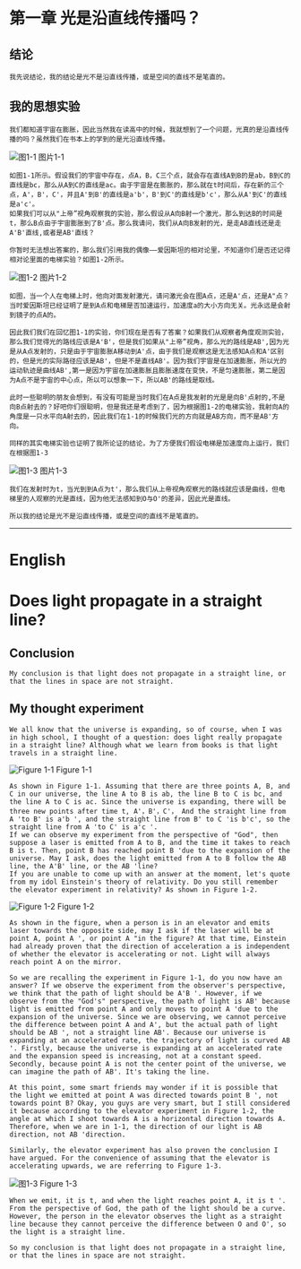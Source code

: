 # 第一章 光是沿直线传播吗？
## 结论
    我先说结论，我的结论是光不是沿直线传播，或是空间的直线不是笔直的。
## 我的思想实验
    我们都知道宇宙在膨胀，因此当然我在读高中的时候，我就想到了一个问题，光真的是沿直线传播的吗？虽然我们在书本上的学到的是光沿直线传播。
    
![图1-1](./IMG/1-1.png) 图片1-1

    如图1-1所示。假设我们的宇宙中存在，点A，B，C三个点，就会存在直线A到B的是ab，B到C的直线是bc，那么从A到C的直线是ac。由于宇宙是在膨胀的，那么就在t时间后，存在新的三个点，A'，B'，C'，并且A'到B'的直线是a'b'，B'到C'的直线是b'c'，那么从A'到C'的直线是a'c'。
    如果我们可以从"上帝”视角观察我的实验，那么假设从A向B射一个激光，那么到达B的时间是t，那么B点由于宇宙膨胀到了B'点。那么我请问，我们从A向B发射的光，是走AB直线还是走A'B'直线,或者是AB'直线？

    你暂时无法想出答案的，那么我们引用我的偶像——爱因斯坦的相对论里，不知道你们是否还记得相对论里面的电梯实验？如图1-2所示。

![图1-2](./IMG/1-2.png) 图片1-2

    如图，当一个人在电梯上时，他向对面发射激光，请问激光会在图A点，还是A'点，还是A"点？当时爱因斯坦已经证明了是到A点和电梯是否加速运行，加速度a的大小方向无关。光永远是会射到镜子的点A的。
    
    因此我们我们在回忆图1-1的实验，你们现在是否有了答案？如果我们从观察者角度观测实验，那么我们觉得光的路线应该是A'B'，但是我们如果从"上帝”视角，那么光的路线是AB',因为光是从A点发射的，只是由于宇宙膨胀A移动到A'点，由于我们是观察这是无法感知A点和A'区别的，但是光的实际路径应该是AB'，但是不是直线AB'。因为我们宇宙是在加速膨胀，所以光的运动轨迹是曲线AB',第一是因为宇宙在加速膨胀且膨胀速度在变快，不是匀速膨胀，第二是因为A点不是宇宙的中心点，所以可以想象一下，所以AB'的路线是取线。
    
    此时一些聪明的朋友会想到，有没有可能是当时我们在A点是我发射的光是是向B'点射的,不是向B点射去的？好吧你们很聪明，但是我还是考虑到了，因为根据图1-2的电梯实验，我射向A的角度是一只水平向A射去的，因此我们在1-1的时候我们光的方向就是AB方向，而不是AB'方向。
    
    同样的其实电梯实验也证明了我所论证的结论，为了方便我们假设电梯是加速度向上运行，我们在根据图1-3

![图1-3](./IMG/1-3.png) 图片1-3

    我们在发射时为t，当光到到A点为t'，那么我们从上帝视角观察光的路线就应该是曲线，但电梯里的人观察的光是直线，因为他无法感知到O与O'的差异，因此光是直线。

    所以我的结论是光不是沿直线传播，或是空间的直线不是笔直的。

___


# English
# Does light propagate in a straight line?
## Conclusion
    My conclusion is that light does not propagate in a straight line, or that the lines in space are not straight.
## My thought experiment
    We all know that the universe is expanding, so of course, when I was in high school, I thought of a question: does light really propagate in a straight line? Although what we learn from books is that light travels in a straight line.

![Figure 1-1](./IMG/1-1.png) Figure 1-1

    As shown in Figure 1-1. Assuming that there are three points A, B, and C in our universe, the line A to B is ab, the line B to C is bc, and the line A to C is ac. Since the universe is expanding, there will be three new points after time t, A'，B'，C'， And the straight line from A 'to B' is a'b ', and the straight line from B' to C 'is b'c', so the straight line from A 'to C' is a'c '.
    If we can observe my experiment from the perspective of "God", then suppose a laser is emitted from A to B, and the time it takes to reach B is t. Then, point B has reached point B 'due to the expansion of the universe. May I ask, does the light emitted from A to B follow the AB line, the A'B' line, or the AB 'line?
    If you are unable to come up with an answer at the moment, let's quote from my idol Einstein's theory of relativity. Do you still remember the elevator experiment in relativity? As shown in Figure 1-2.

![Figure 1-2](./IMG/1-2.png) Figure 1-2

    As shown in the figure, when a person is in an elevator and emits laser towards the opposite side, may I ask if the laser will be at point A, point A ', or point A "in the figure? At that time, Einstein had already proven that the direction of acceleration a is independent of whether the elevator is accelerating or not. Light will always reach point A on the mirror.
    
    So we are recalling the experiment in Figure 1-1, do you now have an answer? If we observe the experiment from the observer's perspective, we think that the path of light should be A'B '. However, if we observe from the "God's" perspective, the path of light is AB' because light is emitted from point A and only moves to point A 'due to the expansion of the universe. Since we are observing, we cannot perceive the difference between point A and A', but the actual path of light should be AB ', not a straight line AB'. Because our universe is expanding at an accelerated rate, the trajectory of light is curved AB '. Firstly, because the universe is expanding at an accelerated rate and the expansion speed is increasing, not at a constant speed. Secondly, because point A is not the center point of the universe, we can imagine the path of AB'. It's taking the line.
    
    At this point, some smart friends may wonder if it is possible that the light we emitted at point A was directed towards point B ', not towards point B? Okay, you guys are very smart, but I still considered it because according to the elevator experiment in Figure 1-2, the angle at which I shoot towards A is a horizontal direction towards A. Therefore, when we are in 1-1, the direction of our light is AB direction, not AB 'direction.
    
    Similarly, the elevator experiment has also proven the conclusion I have argued. For the convenience of assuming that the elevator is accelerating upwards, we are referring to Figure 1-3.

![图1-3](./IMG/1-3.png) Figure 1-3

    When we emit, it is t, and when the light reaches point A, it is t '. From the perspective of God, the path of the light should be a curve. However, the person in the elevator observes the light as a straight line because they cannot perceive the difference between O and O', so the light is a straight line.

    So my conclusion is that light does not propagate in a straight line, or that the lines in space are not straight.